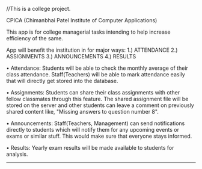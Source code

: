 //This is a college project.


CPICA (Chimanbhai Patel Institute of Computer Applications)

This app is for college managerial tasks intending to help increase efficiency of the same.

App will benefit the institution in for major ways:
1.) ATTENDANCE
2.) ASSIGNMENTS
3.) ANNOUNCEMENTS
4.) RESULTS

• Attendance: Students will be able to check the monthly average of their class attendance. Staff(Teachers) will be able to mark attendance easily that will directly get stored into the database.

• Assignments: Students can share their class assignments with other fellow classmates through this feature. The shared assignment file will be stored on the server and other students can leave a comment on previously shared content like, "Missing answers to question number 8".

• Announcements: Staff(Teachers, Management) can send notifications directly to students which will notify them for any upcoming events or exams or similar stuff. This would make sure that everyone stays informed.

• Results: Yearly exam results will be made available to students for analysis.

---
